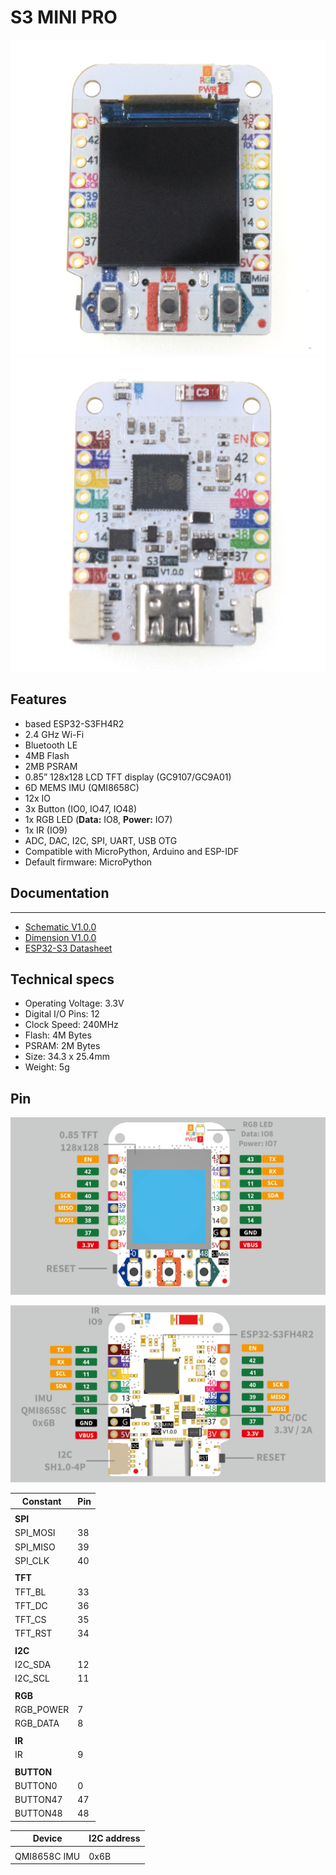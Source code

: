 # S3 MINI PRO

![](s3_mini_pro_v1.0.0_1_16x16.png) ![](s3_mini_pro_v1.0.0_2_16x16.png)

## Features

* based ESP32-S3FH4R2
* 2.4 GHz Wi-Fi
* Bluetooth LE
* 4MB Flash
* 2MB PSRAM
* 0.85” 128x128 LCD TFT display (GC9107/GC9A01)
* 6D MEMS IMU (QMI8658C)
* 12x IO
* 3x Button (IO0, IO47, IO48)
* 1x RGB LED (**Data:** IO8, **Power:** IO7)
* 1x IR (IO9)
* ADC, DAC, I2C, SPI, UART, USB OTG
* Compatible with MicroPython, Arduino and ESP-IDF
* Default firmware: MicroPython

## Documentation
----------------------

* [Schematic V1.0.0](sch_s3_mini_pro_v1.0.0.pdf)
* [Dimension V1.0.0](dim_s3_mini_pro_v1.0.0.pdf)
* [ESP32-S3 Datasheet](esp32-s3_datasheet_en.pdf)


## Technical specs

* Operating Voltage: 3.3V  
* Digital I/O Pins: 12
* Clock Speed:  240MHz
* Flash: 4M Bytes 
* PSRAM: 2M Bytes
* Size: 34.3 x 25.4mm
* Weight: 5g

## Pin

![](s3_mini_pro_v1.0.0_4_16x9.png)

![](s3_mini_pro_v1.0.0_5_16x9.png)


| Constant  | Pin  |
|-----------|------|
|           |      |
| **SPI**   |      |
| SPI_MOSI  | 38   |
| SPI_MISO  | 39   |
| SPI_CLK   | 40   |
|           |      |
| **TFT**   |      |
| TFT_BL    | 33   |
| TFT_DC    | 36   |
| TFT_CS    | 35   |
| TFT_RST   | 34   |
|           |      |
| **I2C**   |      |
| I2C_SDA   | 12   |
| I2C_SCL   | 11   |
|           |      |
| **RGB**   |      |
| RGB_POWER | 7    |
| RGB_DATA  | 8    |
|           |      |
| **IR**    |      |
| IR        | 9    |
|           |      |
| **BUTTON**|      |
| BUTTON0   | 0    |
| BUTTON47  | 47   |
| BUTTON48  | 48   |


| Device       | I2C address  |
|--------------|--------------|
|              |              |
| QMI8658C IMU | 0x6B         |


